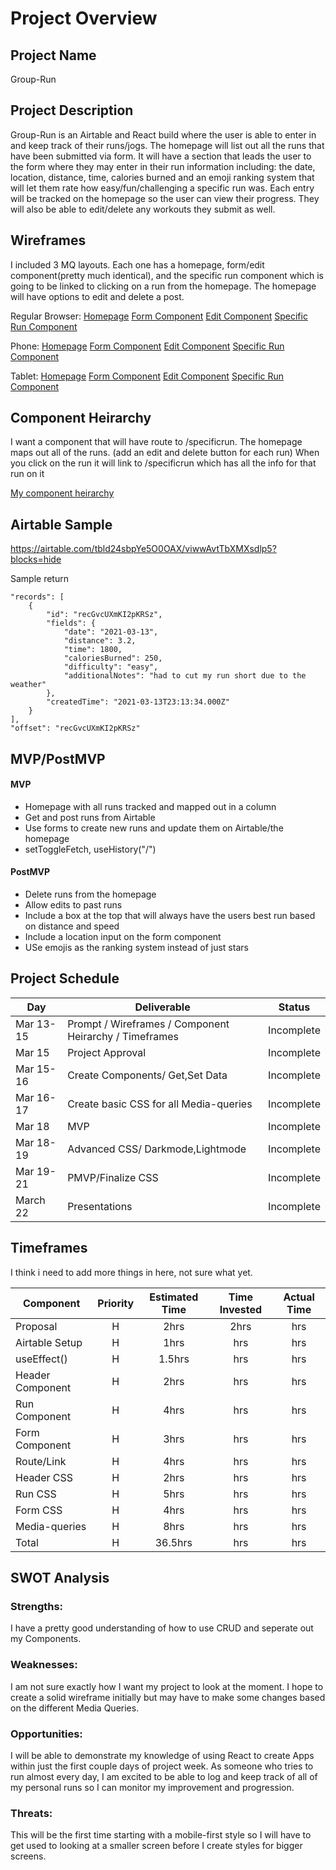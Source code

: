 # Project Overview

## Project Name
Group-Run


## Project Description
Group-Run is an Airtable and React build where the user is able to enter in and keep track of their runs/jogs. The homepage will list out all the runs that have been submitted via form. It will have a section that leads the user to the form where they may enter in their run information including: the date, location, distance, time, calories burned and an emoji ranking system that will let them rate how easy/fun/challenging a specific run was. Each entry will be tracked on the homepage so the user can view their progress. They will also be able to edit/delete any workouts they submit as well.

## Wireframes
I included 3 MQ layouts. Each one has a homepage, form/edit component(pretty much identical), and the specific run component which is going to be linked to clicking on a run from the homepage. The homepage will have options to edit and delete a post.

Regular Browser:
[Homepage](https://wireframe.cc/bsCMUU)
[Form Component](https://wireframe.cc/2xOC8C)
[Edit Component](https://wireframe.cc/NIhNQt)
[Specific Run Component](https://wireframe.cc/yCg7Ul)

Phone:
[Homepage](https://wireframe.cc/iNqqHy)
[Form Component](https://wireframe.cc/nm1EGs)
[Edit Component](https://wireframe.cc/l5ynUD)
[Specific Run Component](https://wireframe.cc/AU5U6z)

Tablet:
[Homepage](https://wireframe.cc/uIUL3w)
[Form Component](https://wireframe.cc/W876uP)
[Edit Component](https://wireframe.cc/MRlotu)
[Specific Run Component](https://wireframe.cc/Azv2nM)

## Component Heirarchy
I want a component that will have route to /specificrun.
The homepage maps out all of the runs. (add an edit and delete button for each run)
When you click on the run it will link to /specificrun which has all the info for that run on it

[My component heirarchy](https://imgur.com/ehwd0aw)

## Airtable Sample

https://airtable.com/tbld24sbpYe5O0OAX/viwwAvtTbXMXsdlp5?blocks=hide

Sample return 

    "records": [
        {
            "id": "recGvcUXmKI2pKRSz",
            "fields": {
                "date": "2021-03-13",
                "distance": 3.2,
                "time": 1800,
                "caloriesBurned": 250,
                "difficulty": "easy",
                "additionalNotes": "had to cut my run short due to the weather"
            },
            "createdTime": "2021-03-13T23:13:34.000Z"
        }
    ],
    "offset": "recGvcUXmKI2pKRSz"

## MVP/PostMVP

#### MVP
- Homepage with all runs tracked and mapped out in a column
- Get and post runs from Airtable
- Use forms to create new runs and update them on Airtable/the homepage
- setToggleFetch, useHistory("/")

#### PostMVP
- Delete runs from the homepage
- Allow edits to past runs
- Include a box at the top that will always have the users best run based on distance and speed
- Include a location input on the form component
- USe emojis as the ranking system instead of just stars

## Project Schedule

|  Day | Deliverable | Status
|---|---| ---|
|Mar 13-15| Prompt / Wireframes / Component Heirarchy / Timeframes | Incomplete
|Mar 15| Project Approval | Incomplete
|Mar 15-16| Create Components/ Get,Set Data| Incomplete
|Mar 16-17| Create basic CSS for all Media-queries| Incomplete
|Mar 18| MVP | Incomplete
|Mar 18-19| Advanced CSS/ Darkmode,Lightmode | Incomplete
|Mar 19-21| PMVP/Finalize CSS | Incomplete
|March 22| Presentations | Incomplete

## Timeframes

I think i need to add more things in here, not sure what yet.

| Component | Priority | Estimated Time | Time Invested | Actual Time |
| --- | :---: |  :---: | :---: | :---: |
| Proposal | H | 2hrs| 2hrs | hrs |
| Airtable Setup | H | 1hrs| hrs | hrs |
| useEffect() | H | 1.5hrs| hrs | hrs |
| Header Component | H | 2hrs| hrs | hrs |
| Run Component | H | 4hrs| hrs | hrs |
| Form Component | H | 3hrs| hrs | hrs |
| Route/Link | H | 4hrs| hrs | hrs |
| Header CSS | H | 2hrs| hrs | hrs |
| Run CSS | H | 5hrs| hrs | hrs |
| Form CSS | H | 4hrs| hrs | hrs |
| Media-queries | H | 8hrs| hrs | hrs |
| Total | H | 36.5hrs| hrs | hrs |

## SWOT Analysis

### Strengths:
I have a pretty good understanding of how to use CRUD and seperate out my Components.

### Weaknesses:
I am not sure exactly how I want my project to look at the moment. I hope to create a solid wireframe initially but may have to make some changes based on the different Media Queries.

### Opportunities:
I will be able to demonstrate my knowledge of using React to create Apps within just the first couple days of project week. As someone who tries to run almost every day, I am excited to be able to log and keep track of all of my personal runs so I can monitor my improvement and progression.

### Threats:
This will be the first time starting with a mobile-first style so I will have to get used to looking at a smaller screen before I create styles for bigger screens.




